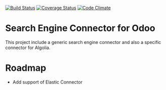 [![Build Status](https://travis-ci.org/akretion/connector-search-engine.svg?branch=12.0)](https://travis-ci.org/akretion/connector-search-engine)
[![Coverage Status](https://coveralls.io/repos/github/akretion/connector-search-engine/badge.svg?branch=12.0)](https://coveralls.io/github/akretion/connector-search-engine?branch=12.0)
[![Code Climate](https://codeclimate.com/github/akretion/connector-search-engine/badges/gpa.svg)](https://codeclimate.com/github/akretion/connector-search-engine)

Search Engine Connector for Odoo
===================================

This project include a generic search engine connector and also a specific connector for Algolia.


Roadmap
========
* Add support of Elastic Connector
